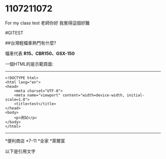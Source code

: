# 1107211072

For my class test
老師你好 我覺得這個好難


#GITEST

##台灣輕檔車熱門有什麼?


檔車代表 **R15、CBR150、GSX-150**

一個HTML的是示範頁面:

***
    <!DOCTYPE html>
    <html lang="en">
    <head>
        <meta charset="UTF-8">
        <meta name="viewport" content="width=device-width, initial-scale=1.0">
        <title>test</title>
    </head>
    <body>
        <p>測試</p>
    </body>
    </html>
*** 
  *便利商店
  *7-11
  *全家
  *萊爾富
  
  以下是引用文字
  
  

